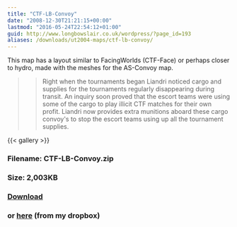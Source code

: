 ```yaml
---
title: "CTF-LB-Convoy"
date: "2008-12-30T21:21:15+00:00"
lastmod: "2016-05-24T22:54:12+01:00"
guid: http://www.longbowslair.co.uk/wordpress/?page_id=193
aliases: /downloads/ut2004-maps/ctf-lb-convoy/
---
```


This map has a layout similar to FacingWorlds (CTF-Face) or perhaps closer to hydro, made with the meshes for the AS-Convoy map.

> > Right when the tournaments began Liandri noticed cargo and supplies for the tournaments regularly disappearing during transit. An inquiry soon proved that the escort teams were using some of the cargo to play illicit CTF matches for their own profit. Liandri now provides extra munitions aboard these cargo convoy's to stop the escort teams using up all the tournament supplies.

{{< gallery >}}

### Filename: CTF-LB-Convoy.zip
### Size: 2,003KB
### [Download](/files/CTF-LB-Convoy.zip)
### or [here](http://dl.getdropbox.com/u/501502/CTF-LB-Convoy.zip) (from my dropbox)
